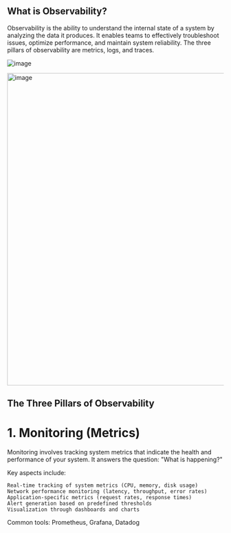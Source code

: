 ## What is Observability?

Observability is the ability to understand the internal state of a system by analyzing the data it produces. It enables teams to effectively troubleshoot issues, optimize performance, and maintain system reliability. The three pillars of observability are metrics, logs, and traces.

![image](https://github.com/user-attachments/assets/583a376e-c29e-44ff-8337-27b7a8cf36ce)

<img width="725" alt="image" src="https://github.com/user-attachments/assets/8b0b7dbe-ced2-47f0-950c-58e63070a0de" />

## The Three Pillars of Observability
# 1. Monitoring (Metrics)
Monitoring involves tracking system metrics that indicate the health and performance of your system. It answers the question: "What is happening?"

Key aspects include:
```
Real-time tracking of system metrics (CPU, memory, disk usage)
Network performance monitoring (latency, throughput, error rates)
Application-specific metrics (request rates, response times)
Alert generation based on predefined thresholds
Visualization through dashboards and charts
```
Common tools: Prometheus, Grafana, Datadog
